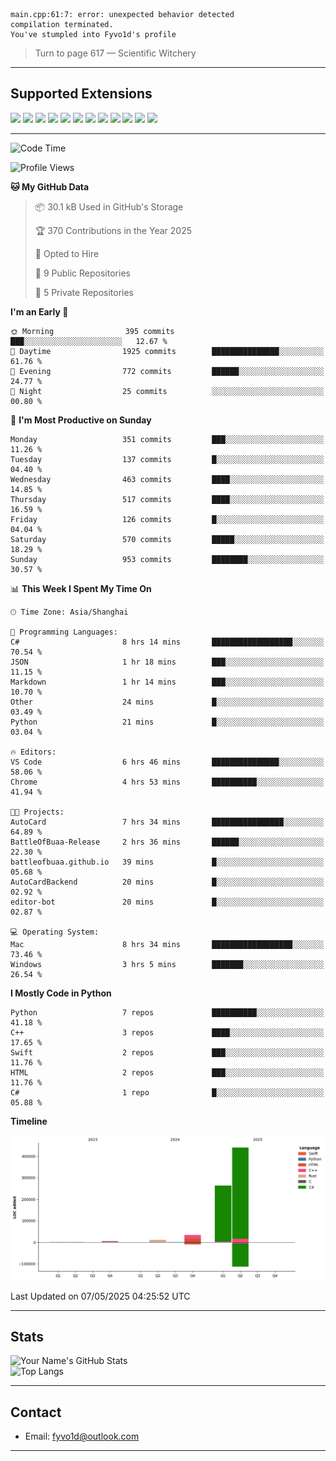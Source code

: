 ```
main.cpp:61:7: error: unexpected behavior detected
compilation terminated.
You've stumpled into Fyvo1d's profile
```

> Turn to page 617 — Scientific Witchery

---

## Supported Extensions

<p align="left">
  <img src="https://cdn.jsdelivr.net/gh/devicons/devicon/icons/cplusplus/cplusplus-original.svg" height="40" />
  <img src="https://cdn.jsdelivr.net/gh/devicons/devicon/icons/csharp/csharp-original.svg" height="40" />
  <img src="https://cdn.jsdelivr.net/gh/devicons/devicon/icons/python/python-original.svg" height="40" />
  <img src="https://cdn.jsdelivr.net/gh/devicons/devicon/icons/swift/swift-original.svg" height="40" />
  <img src="https://cdn.jsdelivr.net/gh/devicons/devicon/icons/git/git-original.svg" height="40" />
  <img src="https://cdn.jsdelivr.net/gh/devicons/devicon/icons/vscode/vscode-original.svg" height="40" />
  <img src="https://www.vulkan.org/user/themes/vulkan/images/logo/vulkan-logo.svg" height="40" />
  <img src="https://cdn.jsdelivr.net/gh/devicons/devicon/icons/opengl/opengl-original.svg" height="40" />
  <img src="https://cdn.jsdelivr.net/gh/devicons/devicon/icons/pytorch/pytorch-original.svg" height="40" />
  <img src="https://cdn.jsdelivr.net/gh/devicons/devicon/icons/unity/unity-original.svg" height="40" />
  <img src="https://cdn.jsdelivr.net/gh/devicons/devicon/icons/unrealengine/unrealengine-original.svg" height="40" />
  <img src="https://cdn.jsdelivr.net/gh/devicons/devicon/icons/cmake/cmake-original.svg" height="40" />
</p>


---

<!--START_SECTION:waka-->
![Code Time](http://img.shields.io/badge/Code%20Time-114%20hrs%2023%20mins-blue)

![Profile Views](http://img.shields.io/badge/Profile%20Views-3-blue)

**🐱 My GitHub Data** 

> 📦 30.1 kB Used in GitHub's Storage 
 > 
> 🏆 370 Contributions in the Year 2025
 > 
> 💼 Opted to Hire
 > 
> 📜 9 Public Repositories 
 > 
> 🔑 5 Private Repositories 
 > 
**I'm an Early 🐤** 

```text
🌞 Morning                395 commits         ███░░░░░░░░░░░░░░░░░░░░░░   12.67 % 
🌆 Daytime                1925 commits        ███████████████░░░░░░░░░░   61.76 % 
🌃 Evening                772 commits         ██████░░░░░░░░░░░░░░░░░░░   24.77 % 
🌙 Night                  25 commits          ░░░░░░░░░░░░░░░░░░░░░░░░░   00.80 % 
```
📅 **I'm Most Productive on Sunday** 

```text
Monday                   351 commits         ███░░░░░░░░░░░░░░░░░░░░░░   11.26 % 
Tuesday                  137 commits         █░░░░░░░░░░░░░░░░░░░░░░░░   04.40 % 
Wednesday                463 commits         ████░░░░░░░░░░░░░░░░░░░░░   14.85 % 
Thursday                 517 commits         ████░░░░░░░░░░░░░░░░░░░░░   16.59 % 
Friday                   126 commits         █░░░░░░░░░░░░░░░░░░░░░░░░   04.04 % 
Saturday                 570 commits         █████░░░░░░░░░░░░░░░░░░░░   18.29 % 
Sunday                   953 commits         ████████░░░░░░░░░░░░░░░░░   30.57 % 
```


📊 **This Week I Spent My Time On** 

```text
🕑︎ Time Zone: Asia/Shanghai

💬 Programming Languages: 
C#                       8 hrs 14 mins       ██████████████████░░░░░░░   70.54 % 
JSON                     1 hr 18 mins        ███░░░░░░░░░░░░░░░░░░░░░░   11.15 % 
Markdown                 1 hr 14 mins        ███░░░░░░░░░░░░░░░░░░░░░░   10.70 % 
Other                    24 mins             █░░░░░░░░░░░░░░░░░░░░░░░░   03.49 % 
Python                   21 mins             █░░░░░░░░░░░░░░░░░░░░░░░░   03.04 % 

🔥 Editors: 
VS Code                  6 hrs 46 mins       ███████████████░░░░░░░░░░   58.06 % 
Chrome                   4 hrs 53 mins       ██████████░░░░░░░░░░░░░░░   41.94 % 

🐱‍💻 Projects: 
AutoCard                 7 hrs 34 mins       ████████████████░░░░░░░░░   64.89 % 
BattleOfBuaa-Release     2 hrs 36 mins       ██████░░░░░░░░░░░░░░░░░░░   22.30 % 
battleofbuaa.github.io   39 mins             █░░░░░░░░░░░░░░░░░░░░░░░░   05.68 % 
AutoCardBackend          20 mins             █░░░░░░░░░░░░░░░░░░░░░░░░   02.92 % 
editor-bot               20 mins             █░░░░░░░░░░░░░░░░░░░░░░░░   02.87 % 

💻 Operating System: 
Mac                      8 hrs 34 mins       ██████████████████░░░░░░░   73.46 % 
Windows                  3 hrs 5 mins        ███████░░░░░░░░░░░░░░░░░░   26.54 % 
```

**I Mostly Code in Python** 

```text
Python                   7 repos             ██████████░░░░░░░░░░░░░░░   41.18 % 
C++                      3 repos             ████░░░░░░░░░░░░░░░░░░░░░   17.65 % 
Swift                    2 repos             ███░░░░░░░░░░░░░░░░░░░░░░   11.76 % 
HTML                     2 repos             ███░░░░░░░░░░░░░░░░░░░░░░   11.76 % 
C#                       1 repo              █░░░░░░░░░░░░░░░░░░░░░░░░   05.88 % 
```



**Timeline**

![Lines of Code chart](https://raw.githubusercontent.com/FyVoid/FyVoid/main/assets/bar_graph.png)


 Last Updated on 07/05/2025 04:25:52 UTC
<!--END_SECTION:waka-->

---

## Stats

![Your Name's GitHub Stats](https://github-readme-stats.vercel.app/api?username=fyvoid&show_icons=true&theme=tokyonight)  
![Top Langs](https://github-readme-stats.vercel.app/api/top-langs/?username=fyvoid&layout=compact&theme=tokyonight)

---

## Contact

- Email: [fyvo1d@outlook.com](fyvo1d@outlook.com)  

---
